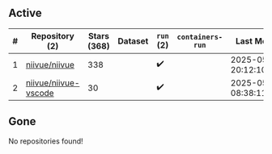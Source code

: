## Active
| # | Repository (2) | Stars (368) | Dataset | `run` (2) | `containers-run` | Last Modified |
| --- | --- | --- | --- | --- | --- | --- |
| 1 | [niivue/niivue](https://github.com/niivue/niivue) | 338 |  | :heavy_check_mark: |  | 2025-05-27 20:12:10+00:00 |
| 2 | [niivue/niivue-vscode](https://github.com/niivue/niivue-vscode) | 30 |  | :heavy_check_mark: |  | 2025-05-12 08:38:11+00:00 |

## Gone
No repositories found!
